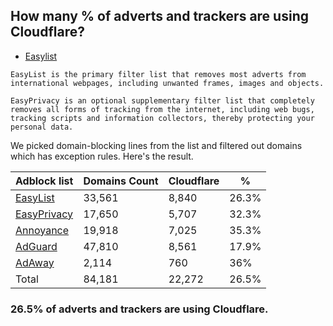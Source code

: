 ## How many % of adverts and trackers are using Cloudflare?


- [Easylist](https://web.archive.org/web/20210516110248/https://easylist.to/)
```
EasyList is the primary filter list that removes most adverts from international webpages, including unwanted frames, images and objects.

EasyPrivacy is an optional supplementary filter list that completely removes all forms of tracking from the internet, including web bugs, tracking scripts and information collectors, thereby protecting your personal data.
```


We picked domain-blocking lines from the list and filtered out domains which has exception rules.
Here's the result.


| Adblock list | Domains Count | Cloudflare | % |
| --- | --- | --- | --- |
| [EasyList](https://easylist.to/easylist/easylist.txt) | 33,561 | 8,840 | 26.3% |
| [EasyPrivacy](https://easylist.to/easylist/easyprivacy.txt) | 17,650 | 5,707 | 32.3% |
| [Annoyance](https://secure.fanboy.co.nz/fanboy-annoyance.txt) | 19,918 | 7,025 | 35.3% |
| [AdGuard](https://adguardteam.github.io/AdGuardSDNSFilter/Filters/filter.txt) | 47,810 | 8,561 | 17.9% |
| [AdAway](https://raw.githubusercontent.com/AdAway/adaway.github.io/master/hosts.txt) | 2,114 | 760 | 36% |
| Total | 84,181 | 22,272 | 26.5% |


### 26.5% of adverts and trackers are using Cloudflare.